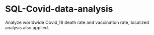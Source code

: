 # SQL-Covid-data-analysis
Analyze worldwide Covid_19 death rate and vaccination rate, localized analysis also applied.
